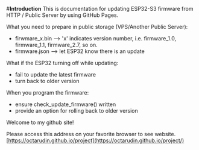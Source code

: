 #**Introduction**
This is documentation for updating ESP32-S3 firmware from HTTP / Public Server by using GitHub Pages.

What you need to prepare in public storage (VPS/Another Public Server):
- firwmare_x.bin --> 'x' indicates version number, i.e. firmware_1.0, firmware_1.1, firmware_2.7, so on.
- firmware.json --> let ESP32 know there is an update

What if the ESP32 turning off while updating:
- fail to update the latest firmware
- turn back to older version

When you program the firmware:
- ensure check_update_firmware() written
- provide an option for rolling back to older version



Welcome to my github site!

Please access this address on your favorite browser to see website.
[https://octarudin.github.io/project](https://octarudin.github.io/project/)
